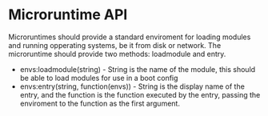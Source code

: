 # Microruntime API
Microruntimes should provide a standard enviroment for loading modules and running opperating systems, be it from disk or network.
The microruntime should provide two methods: loadmodule and entry.
* envs:loadmodule(string) - String is the name of the module, this should be able to load modules for use in a boot config
* envs:entry(string, function(envs)) - String is the display name of the entry, and the function is the function executed by the entry, passing the enviroment to the function as the first argument.

